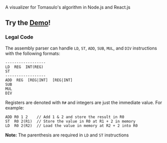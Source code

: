 A visualizer for Tomasulo's algorithm in Node.js and React.js

## Try the [Demo](./demo/index.html)!

### Legal Code
The assembly parser can handle `LD`, `ST`, `ADD`, `SUB`, `MUL`, and `DIV` instructions with the following formats:
```
------------------
LD  REG  INT(REG)
ST 
------------------
ADD  REG  [REG|INT]  [REG|INT]
SUB
MUL
DIV
```
Registers are denoted with `R#` and integers are just the immediate value. For example:
```
ADD R0 1 2    // Add 1 & 2 and store the result in R0
ST  R0 2(R1)  // Store the value in R0 at R1 + 2 in memory
LD  R0 2(R2)  // Load the value in memory at R2 + 2 into R0
```
__Note:__ The parenthesis are required in `LD` and `ST` instructions
